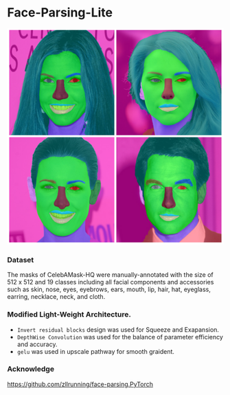 # Face-Parsing-Lite

![results](https://github.com/anish9/Face-Parsing-Lite/blob/main/assets/result_col.png)


### Dataset
The masks of CelebAMask-HQ were manually-annotated with the size of 512 x 512 and 19 classes including all facial components and accessories such as skin, nose, eyes, eyebrows, ears, mouth, lip, hair, hat, eyeglass, earring, necklace, neck, and cloth.

### Modified Light-Weight Architecture.
* ```Invert residual blocks``` design was used for Squeeze and Exapansion.
* ```DepthWise Convolution``` was used for the balance of parameter efficiency and accuracy.
* ```gelu``` was used in upscale pathway for smooth graident.
  
### Acknowledge
https://github.com/zllrunning/face-parsing.PyTorch
